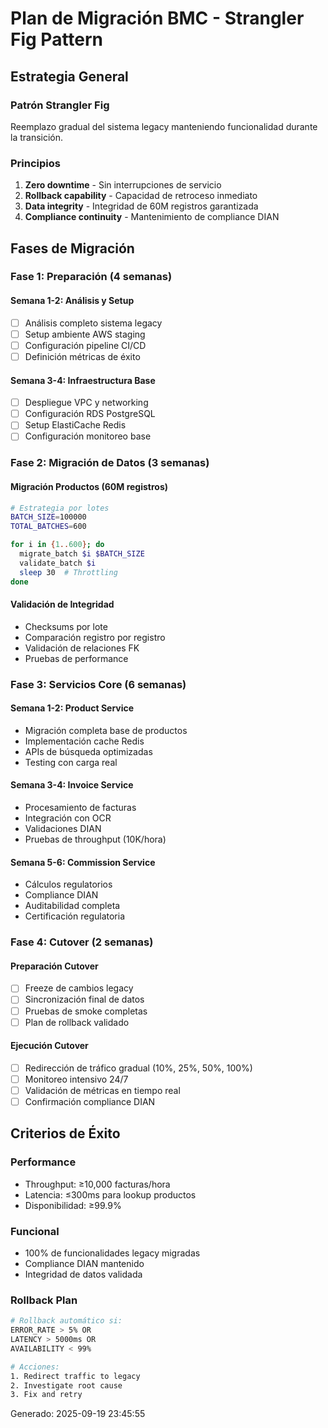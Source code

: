# Plan de Migración BMC - Strangler Fig Pattern

## Estrategia General

### Patrón Strangler Fig
Reemplazo gradual del sistema legacy manteniendo funcionalidad durante la transición.

### Principios
1. **Zero downtime** - Sin interrupciones de servicio
2. **Rollback capability** - Capacidad de retroceso inmediato
3. **Data integrity** - Integridad de 60M registros garantizada
4. **Compliance continuity** - Mantenimiento de compliance DIAN

## Fases de Migración

### Fase 1: Preparación (4 semanas)

#### Semana 1-2: Análisis y Setup
- [ ] Análisis completo sistema legacy
- [ ] Setup ambiente AWS staging
- [ ] Configuración pipeline CI/CD
- [ ] Definición métricas de éxito

#### Semana 3-4: Infraestructura Base
- [ ] Despliegue VPC y networking
- [ ] Configuración RDS PostgreSQL
- [ ] Setup ElastiCache Redis
- [ ] Configuración monitoreo base

### Fase 2: Migración de Datos (3 semanas)

#### Migración Productos (60M registros)
```bash
# Estrategia por lotes
BATCH_SIZE=100000
TOTAL_BATCHES=600

for i in {1..600}; do
  migrate_batch $i $BATCH_SIZE
  validate_batch $i
  sleep 30  # Throttling
done
```

#### Validación de Integridad
- Checksums por lote
- Comparación registro por registro
- Validación de relaciones FK
- Pruebas de performance

### Fase 3: Servicios Core (6 semanas)

#### Semana 1-2: Product Service
- Migración completa base de productos
- Implementación cache Redis
- APIs de búsqueda optimizadas
- Testing con carga real

#### Semana 3-4: Invoice Service  
- Procesamiento de facturas
- Integración con OCR
- Validaciones DIAN
- Pruebas de throughput (10K/hora)

#### Semana 5-6: Commission Service
- Cálculos regulatorios
- Compliance DIAN
- Auditabilidad completa
- Certificación regulatoria

### Fase 4: Cutover (2 semanas)

#### Preparación Cutover
- [ ] Freeze de cambios legacy
- [ ] Sincronización final de datos
- [ ] Pruebas de smoke completas
- [ ] Plan de rollback validado

#### Ejecución Cutover
- [ ] Redirección de tráfico gradual (10%, 25%, 50%, 100%)
- [ ] Monitoreo intensivo 24/7
- [ ] Validación de métricas en tiempo real
- [ ] Confirmación compliance DIAN

## Criterios de Éxito

### Performance
- Throughput: ≥10,000 facturas/hora
- Latencia: ≤300ms para lookup productos
- Disponibilidad: ≥99.9%

### Funcional
- 100% de funcionalidades legacy migradas
- Compliance DIAN mantenido
- Integridad de datos validada

### Rollback Plan
```bash
# Rollback automático si:
ERROR_RATE > 5% OR
LATENCY > 5000ms OR  
AVAILABILITY < 99%

# Acciones:
1. Redirect traffic to legacy
2. Investigate root cause
3. Fix and retry
```

Generado: 2025-09-19 23:45:55
